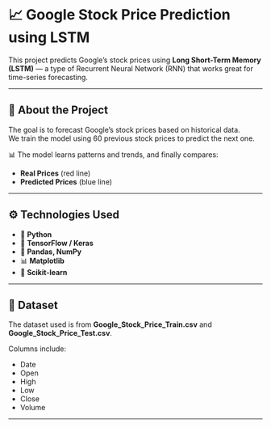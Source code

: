# 📈 Google Stock Price Prediction using LSTM

This project predicts Google’s stock prices using **Long Short-Term Memory (LSTM)** — a type of Recurrent Neural Network (RNN) that works great for time-series forecasting.

---

## 🧠 About the Project

The goal is to forecast Google’s stock prices based on historical data.  
We train the model using 60 previous stock prices to predict the next one.

📊 The model learns patterns and trends, and finally compares:
- **Real Prices** (red line)
- **Predicted Prices** (blue line)

---

## ⚙️ Technologies Used
- 🐍 **Python**
- 🧩 **TensorFlow / Keras**
- 📘 **Pandas, NumPy**
- 📊 **Matplotlib**
- 🧮 **Scikit-learn**

---

## 🧾 Dataset
The dataset used is from **Google_Stock_Price_Train.csv** and **Google_Stock_Price_Test.csv**.

Columns include:
- Date  
- Open  
- High  
- Low  
- Close  
- Volume  

---


